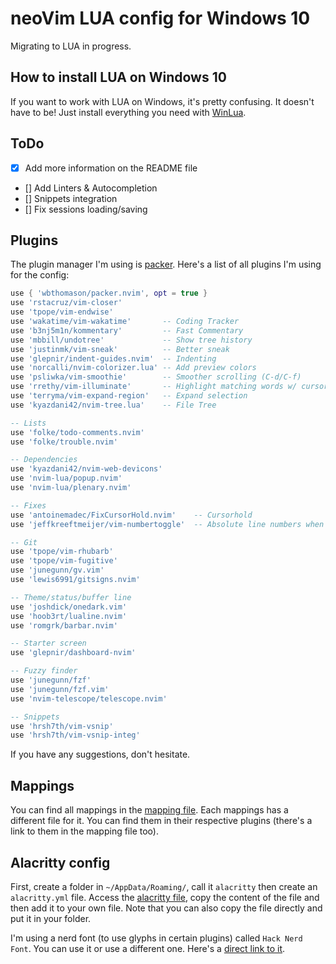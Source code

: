 # neoVim LUA config for Windows 10

Migrating to LUA in progress.

## How to install LUA on Windows 10

If you want to work with LUA on Windows, it's pretty confusing. 
It doesn't have to be! Just install everything you need with [WinLua](http://winlua.net/).

## ToDo

- [x] Add more information on the README file
- [] Add Linters & Autocompletion
- [] Snippets integration
- [] Fix sessions loading/saving

## Plugins

The plugin manager I'm using is [packer](https://github.com/bfredl/packer.nvim/).
Here's a list of all plugins I'm using for the config:

<!-- TODO: Remove use and add more comments -->

```lua
use { 'wbthomason/packer.nvim', opt = true }
use 'rstacruz/vim-closer'
use 'tpope/vim-endwise'
use 'wakatime/vim-wakatime'       -- Coding Tracker
use 'b3nj5m1n/kommentary'         -- Fast Commentary
use 'mbbill/undotree'             -- Show tree history
use 'justinmk/vim-sneak'          -- Better sneak
use 'glepnir/indent-guides.nvim'  -- Indenting
use 'norcalli/nvim-colorizer.lua' -- Add preview colors
use 'psliwka/vim-smoothie'        -- Smoother scrolling (C-d/C-f)
use 'rrethy/vim-illuminate'       -- Highlight matching words w/ cursor on it
use 'terryma/vim-expand-region'   -- Expand selection
use 'kyazdani42/nvim-tree.lua'    -- File Tree

-- Lists
use 'folke/todo-comments.nvim'
use 'folke/trouble.nvim'

-- Dependencies
use 'kyazdani42/nvim-web-devicons'
use 'nvim-lua/popup.nvim'
use 'nvim-lua/plenary.nvim'

-- Fixes
use 'antoinemadec/FixCursorHold.nvim'    -- Cursorhold
use 'jeffkreeftmeijer/vim-numbertoggle'  -- Absolute line numbers when window not focused

-- Git
use 'tpope/vim-rhubarb'
use 'tpope/vim-fugitive'
use 'junegunn/gv.vim'
use 'lewis6991/gitsigns.nvim'

-- Theme/status/buffer line
use 'joshdick/onedark.vim'
use 'hoob3rt/lualine.nvim'
use 'romgrk/barbar.nvim'

-- Starter screen
use 'glepnir/dashboard-nvim'

-- Fuzzy finder
use 'junegunn/fzf'
use 'junegunn/fzf.vim'
use 'nvim-telescope/telescope.nvim'

-- Snippets
use 'hrsh7th/vim-vsnip'
use 'hrsh7th/vim-vsnip-integ'
```

If you have any suggestions, don't hesitate.

## Mappings

You can find all mappings in the [mapping file](mappings.md). Each mappings has a different
file for it. You can find them in their respective plugins (there's a link to them in the
mapping file too).

## Alacritty config

First, create a folder in `~/AppData/Roaming/`, call it `alacritty` then create an
`alacritty.yml` file. Access the [alacritty file](alacritty.yml), copy the content
of the file and then add it to your own file. Note that you can also copy the file
directly and put it in your folder.

I'm using a nerd font (to use glyphs in certain plugins) called `Hack Nerd Font`.
You can use it or use a different one. Here's a [direct link to it](https://github.com/ryanoasis/nerd-fonts/releases/download/v2.1.0/Hack.zip).
